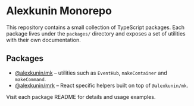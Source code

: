 # Alexkunin Monorepo

This repository contains a small collection of TypeScript packages. Each package lives under the `packages/` directory and exposes a set of utilities with their own documentation.

## Packages

- [@alexkunin/mk](packages/mk/README.md) – utilities such as `EventHub`, `makeContainer` and `makeCommand`.
- [@alexkunin/mrk](packages/mrk/README.md) – React specific helpers built on top of `@alexkunin/mk`.

Visit each package README for details and usage examples.
